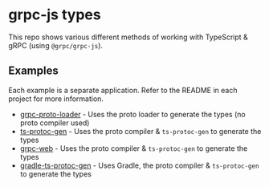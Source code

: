 # grpc-js types

This repo shows various different methods of working with TypeScript & gRPC (using `@grpc/grpc-js`).

## Examples

Each example is a separate application. Refer to the README in each project for more information.

- [grpc-proto-loader](./examples/grpc-proto-loader) - Uses the proto loader to generate the types (no proto compiler used)
- [ts-protoc-gen](./examples/ts-protoc-gen) - Uses the proto compiler & `ts-protoc-gen` to generate the types
- [grpc-web](./examples/grpc-web) - Uses the proto compiler & `ts-protoc-gen` to generate the types
- [gradle-ts-protoc-gen](./examples/gradle-ts-protoc-gen) - Uses Gradle, the proto compiler & `ts-protoc-gen` to generate the types
